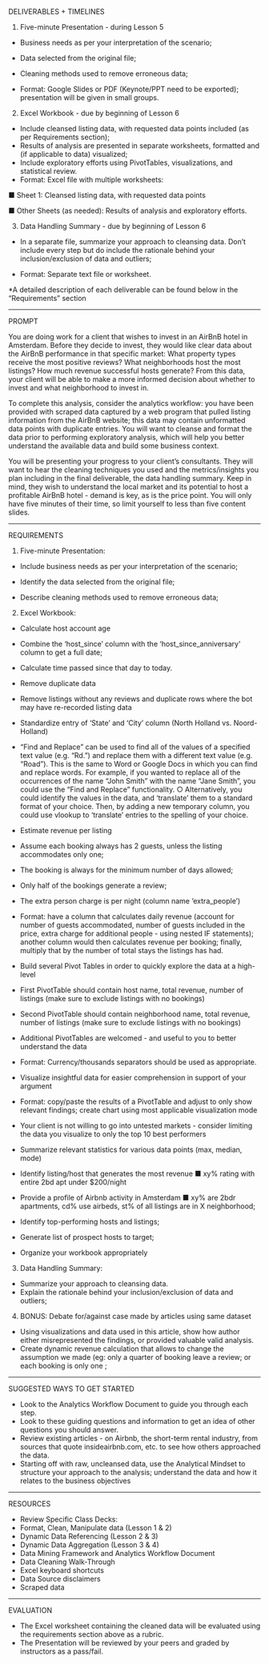 DELIVERABLES + TIMELINES

1.	Five-minute Presentation - during Lesson 5
  *	Business needs as per your interpretation of the scenario;

  *	Data selected from the original file;

  *	Cleaning methods used to remove erroneous data; 
  *	Format: Google Slides or PDF (Keynote/PPT need to be exported); presentation will be given in small groups. 

2.	Excel Workbook - due by beginning of Lesson 6
*	Include cleansed listing data, with requested data points included (as per Requirements section);
*	Results of analysis are presented in separate worksheets, formatted and (if applicable to data) visualized;
*	Include exploratory efforts using PivotTables, visualizations, and statistical review.
*	Format: Excel file with multiple worksheets:

■	Sheet 1: Cleansed listing data, with requested data points 

■	Other Sheets (as needed): Results of analysis and exploratory efforts. 

3.	Data Handling Summary - due by beginning of Lesson 6
*	In a separate file, summarize your approach to cleansing data.  Don’t include every step but do include the rationale behind your inclusion/exclusion of data and outliers; 

*	Format:  Separate text file or worksheet. 

*A detailed description of each deliverable can be found below in the “Requirements” section
____________________________________________________________________________
PROMPT

You are doing work for a client that wishes to invest in an AirBnB hotel in Amsterdam. Before they decide to invest, they would like clear data about the AirBnB performance in that specific market: What property types receive the most positive reviews? What neighborhoods host the most listings? How much revenue successful hosts generate? From this data, your client will be able to make a more informed decision about whether to invest and what neighborhood to invest in. 

To complete this analysis, consider the analytics workflow: you have been provided with scraped data captured by a web program that pulled listing information from the AirBnB website; this data may contain unformatted data points with duplicate entries. You will want to cleanse and format the data prior to performing exploratory analysis, which will help you better understand the available data and build some business context. 

You will be presenting your progress to your client’s consultants. They will want to hear the cleaning techniques you used and the metrics/insights you plan including in the final deliverable, the data handling summary. Keep in mind, they wish to understand the local market and its potential to host a profitable AirBnB hotel - demand is key, as is the price point.  You will only have five minutes of their time, so limit yourself to less than five content slides.
___________________________________________________________________________________
REQUIREMENTS 

1. Five-minute Presentation:

*	Include business needs as per your interpretation of the scenario;

*	Identify the data selected from the original file;

*	Describe cleaning methods used to remove erroneous data; 

2. Excel Workbook:

*	Calculate host account age
*	Combine the ‘host_since’ column with the ‘host_since_anniversary’ column to get a full date;
*	Calculate time passed since that day to today.

*	Remove duplicate data
*	Remove listings without any reviews and duplicate rows where the bot may have re-recorded listing data

*	Standardize entry of ‘State’ and ‘City’ column (North Holland vs. Noord-Holland)
*	“Find and Replace” can be used to find all of the values of a specified text value (e.g. “Rd.”) and replace them with a different text value (e.g. “Road”).  This is the same to Word or Google Docs in which you can find and replace words.  For example, if you wanted to replace all of the occurrences of the name “John Smith” with the name “Jane Smith”, you could use the “Find and Replace” functionality. 
○	Alternatively, you could identify the values in the data, and ‘translate’ them to a standard format of your choice. Then, by adding a new temporary column, you could use vlookup to ‘translate’ entries to the spelling of your choice.

*	Estimate revenue per listing
*	Assume each booking always has 2 guests, unless the listing accommodates only one;
*	The booking is always for the minimum number of days allowed;
*	Only half of the bookings generate a review;
*	The extra person charge is per night (column name ‘extra_people’)
*	Format: have a column that calculates daily revenue (account for number of guests accommodated, number of guests included in the price, extra charge for additional people - using nested IF statements); another column would then calculates revenue per booking; finally, multiply that by the number of total stays the listings has had.

*	Build several Pivot Tables in order to quickly explore the data at a high-level 
*	First PivotTable should contain host name, total revenue, number of listings (make sure to exclude listings with no bookings)
*	Second PivotTable should contain neighborhood name, total revenue, number of listings (make sure to exclude listings with no bookings)
*	Additional PivotTables are welcomed - and useful to you to better understand the data
*	Format: Currency/thousands separators should be used as appropriate. 

*	Visualize insightful data for easier comprehension in support of your argument
*	Format: copy/paste the results of a PivotTable and adjust to only show relevant findings; create chart using most applicable visualization mode
*	Your client is not willing to go into untested markets - consider limiting the data you visualize to only the top 10 best performers

*	Summarize relevant statistics for various data points (max, median, mode)
*	Identify listing/host that generates the most revenue 
■	xy% rating with entire 2bd apt under $200/night
*	Provide a profile of Airbnb activity in Amsterdam
■	xy% are 2bdr apartments, cd% use airbeds, st% of all listings are in X neighborhood; 
*	Identify top-performing hosts and listings;
*	Generate list of prospect hosts to target;

*	Organize your workbook appropriately

3. Data Handling Summary:

*	Summarize your approach to cleansing data.  
*	Explain the rationale behind your inclusion/exclusion of data and outliers;

4. BONUS: Debate for/against case made by articles using same dataset 

*	Using visualizations and data used in this article, show how author either misrepresented the findings, or provided valuable valid analysis. 
*	Create dynamic revenue calculation that allows to change the assumption we made (eg: only a quarter of booking leave a review; or each booking is only one ;


___________________________________________________________________________________
SUGGESTED WAYS TO GET STARTED

*	Look to the Analytics Workflow Document to guide you through each step. 
*	Look to these guiding questions and information to get an idea of other questions you should answer. 
*	Review existing articles - on Airbnb, the short-term rental industry, from sources that quote insideairbnb.com, etc. to see how others approached the data.
*	Starting off with raw, uncleansed data, use the Analytical Mindset to structure your approach to the analysis; understand the data and how it relates to the business objectives

___________________________________________________________________________________
RESOURCES 

*	Review Specific Class Decks:
*	Format, Clean, Manipulate data (Lesson 1 & 2)
*	Dynamic Data Referencing (Lesson 2 & 3)
*	Dynamic Data Aggregation (Lesson  3 & 4)
*	Data Mining Framework  and Analytics Workflow Document
*	Data Cleaning Walk-Through
*	Excel keyboard shortcuts
*	Data Source disclaimers
*	Scraped data


___________________________________________________________________________________
EVALUATION
*	The Excel worksheet containing the cleaned data will be evaluated using the requirements section above as a rubric. 
*	The Presentation will be reviewed by your peers and graded by instructors as a pass/fail. 

















